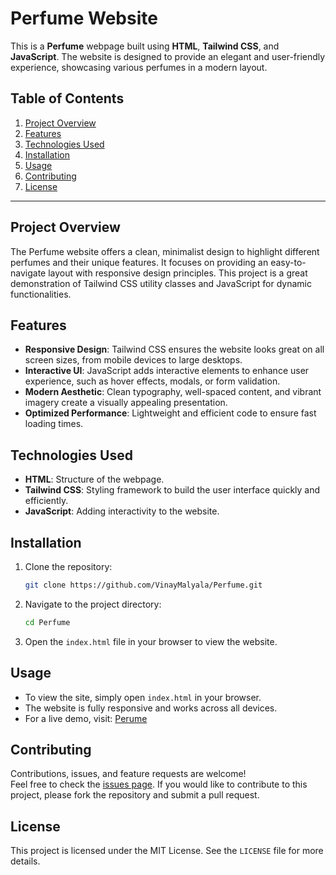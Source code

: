 # Perfume Website

This is a **Perfume** webpage built using **HTML**, **Tailwind CSS**, and **JavaScript**. The website is designed to provide an elegant and user-friendly experience, showcasing various perfumes in a modern layout.

## Table of Contents

1. [Project Overview](#project-overview)
2. [Features](#features)
3. [Technologies Used](#technologies-used)
4. [Installation](#installation)
5. [Usage](#usage)
6. [Contributing](#contributing)
7. [License](#license)

---

## Project Overview

The Perfume website offers a clean, minimalist design to highlight different perfumes and their unique features. It focuses on providing an easy-to-navigate layout with responsive design principles. This project is a great demonstration of Tailwind CSS utility classes and JavaScript for dynamic functionalities.

## Features

- **Responsive Design**: Tailwind CSS ensures the website looks great on all screen sizes, from mobile devices to large desktops.
- **Interactive UI**: JavaScript adds interactive elements to enhance user experience, such as hover effects, modals, or form validation.
- **Modern Aesthetic**: Clean typography, well-spaced content, and vibrant imagery create a visually appealing presentation.
- **Optimized Performance**: Lightweight and efficient code to ensure fast loading times.

## Technologies Used

- **HTML**: Structure of the webpage.
- **Tailwind CSS**: Styling framework to build the user interface quickly and efficiently.
- **JavaScript**: Adding interactivity to the website.

## Installation

1. Clone the repository:

   ```bash
   git clone https://github.com/VinayMalyala/Perfume.git
   ```

2. Navigate to the project directory:

   ```bash
   cd Perfume
   ```

3. Open the `index.html` file in your browser to view the website.

## Usage

- To view the site, simply open `index.html` in your browser.
- The website is fully responsive and works across all devices.
- For a live demo, visit: [Perume](https://vinaymalyala-perfume.netlify.app)

## Contributing

Contributions, issues, and feature requests are welcome!  
Feel free to check the [issues page](#). If you would like to contribute to this project, please fork the repository and submit a pull request.

## License

This project is licensed under the MIT License. See the `LICENSE` file for more details.
